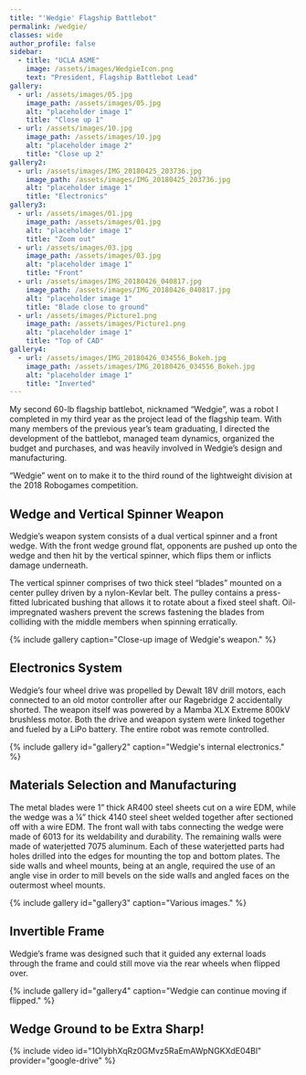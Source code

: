 ```yaml
---
title: "'Wedgie' Flagship Battlebot"
permalink: /wedgie/
classes: wide
author_profile: false
sidebar:
  - title: "UCLA ASME"
    image: /assets/images/WedgieIcon.png
    text: "President, Flagship Battlebot Lead"
gallery:
  - url: /assets/images/05.jpg
    image_path: /assets/images/05.jpg
    alt: "placeholder image 1"
    title: "Close up 1"
  - url: /assets/images/10.jpg
    image_path: /assets/images/10.jpg
    alt: "placeholder image 2"
    title: "Close up 2"
gallery2:
  - url: /assets/images/IMG_20180425_203736.jpg
    image_path: /assets/images/IMG_20180425_203736.jpg
    alt: "placeholder image 1"
    title: "Electronics"
gallery3:
  - url: /assets/images/01.jpg
    image_path: /assets/images/01.jpg
    alt: "placeholder image 1"
    title: "Zoom out"
  - url: /assets/images/03.jpg
    image_path: /assets/images/03.jpg
    alt: "placeholder image 1"
    title: "Front"
  - url: /assets/images/IMG_20180426_040817.jpg
    image_path: /assets/images/IMG_20180426_040817.jpg
    alt: "placeholder image 1"
    title: "Blade close to ground"
  - url: /assets/images/Picture1.png
    image_path: /assets/images/Picture1.png
    alt: "placeholder image 1"
    title: "Top of CAD"
gallery4:
  - url: /assets/images/IMG_20180426_034556_Bokeh.jpg
    image_path: /assets/images/IMG_20180426_034556_Bokeh.jpg
    alt: "placeholder image 1"
    title: "Inverted"
---
```


My second 60-lb flagship battlebot, nicknamed “Wedgie”, was a robot I completed in my third year as the project lead of the flagship team. With many members of the previous year’s team graduating, I directed the development of the battlebot, managed team dynamics, organized the budget and purchases, and was heavily involved in Wedgie’s design and manufacturing.

“Wedgie” went on to make it to the third round of the lightweight division at the 2018 Robogames competition.

## Wedge and Vertical Spinner Weapon

Wedgie’s weapon system consists of a dual vertical spinner and a front wedge. With the front wedge ground flat, opponents are pushed up onto the wedge and then hit by the vertical spinner, which flips them or inflicts damage underneath.

The vertical spinner comprises of two thick steel “blades” mounted on a center pulley driven by a nylon-Kevlar belt. The pulley contains a press-fitted lubricated bushing that allows it to rotate about a fixed steel shaft. Oil-impregnated washers prevent the screws fastening the blades from colliding with the middle members when spinning erratically.

{% include gallery caption="Close-up image of Wedgie's weapon." %}

## Electronics System

Wedgie’s four wheel drive was propelled by Dewalt 18V drill motors, each connected to an old motor controller after our Ragebridge 2 accidentally shorted. The weapon itself was powered by a Mamba XLX Extreme 800kV brushless motor. Both the drive and weapon system were linked together and fueled by a LiPo battery. The entire robot was remote controlled.

{% include gallery id="gallery2" caption="Wedgie's internal electronics." %}

## Materials Selection and Manufacturing

The metal blades were 1” thick AR400 steel sheets cut on a wire EDM, while the wedge was a ¼” thick 4140 steel sheet welded together after sectioned off with a wire EDM. The front wall with tabs connecting the wedge were made of 6013 for its weldability and durability. The remaining walls were made of waterjetted 7075 aluminum. Each of these waterjetted parts had holes drilled into the edges for mounting the top and bottom plates. The side walls and wheel mounts, being at an angle, required the use of an angle vise in order to mill bevels on the side walls and angled faces on the outermost wheel mounts.

{% include gallery id="gallery3" caption="Various images." %}

## Invertible Frame

Wedgie’s frame was designed such that it guided any external loads through the frame and could still move via the rear wheels when flipped over.

{% include gallery id="gallery4" caption="Wedgie can continue moving if flipped." %}

## Wedge Ground to be Extra Sharp!

{% include video id="1OIybhXqRz0GMvz5RaEmAWpNGKXdE04Bl" provider="google-drive" %}
